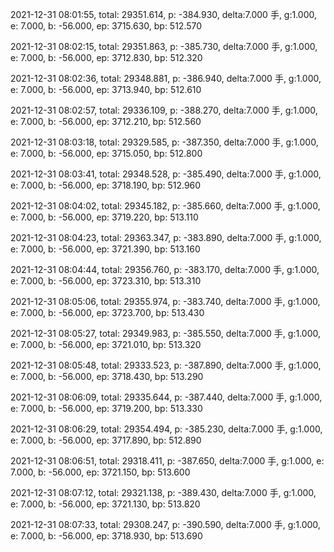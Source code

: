 2021-12-31 08:01:55, total: 29351.614, p: -384.930, delta:7.000 手, g:1.000, e: 7.000, b: -56.000, ep: 3715.630, bp: 512.570

2021-12-31 08:02:15, total: 29351.863, p: -385.730, delta:7.000 手, g:1.000, e: 7.000, b: -56.000, ep: 3712.830, bp: 512.320

2021-12-31 08:02:36, total: 29348.881, p: -386.940, delta:7.000 手, g:1.000, e: 7.000, b: -56.000, ep: 3713.940, bp: 512.610

2021-12-31 08:02:57, total: 29336.109, p: -388.270, delta:7.000 手, g:1.000, e: 7.000, b: -56.000, ep: 3712.210, bp: 512.560

2021-12-31 08:03:18, total: 29329.585, p: -387.350, delta:7.000 手, g:1.000, e: 7.000, b: -56.000, ep: 3715.050, bp: 512.800

2021-12-31 08:03:41, total: 29348.528, p: -385.490, delta:7.000 手, g:1.000, e: 7.000, b: -56.000, ep: 3718.190, bp: 512.960

2021-12-31 08:04:02, total: 29345.182, p: -385.660, delta:7.000 手, g:1.000, e: 7.000, b: -56.000, ep: 3719.220, bp: 513.110

2021-12-31 08:04:23, total: 29363.347, p: -383.890, delta:7.000 手, g:1.000, e: 7.000, b: -56.000, ep: 3721.390, bp: 513.160

2021-12-31 08:04:44, total: 29356.760, p: -383.170, delta:7.000 手, g:1.000, e: 7.000, b: -56.000, ep: 3723.310, bp: 513.310

2021-12-31 08:05:06, total: 29355.974, p: -383.740, delta:7.000 手, g:1.000, e: 7.000, b: -56.000, ep: 3723.700, bp: 513.430

2021-12-31 08:05:27, total: 29349.983, p: -385.550, delta:7.000 手, g:1.000, e: 7.000, b: -56.000, ep: 3721.010, bp: 513.320

2021-12-31 08:05:48, total: 29333.523, p: -387.890, delta:7.000 手, g:1.000, e: 7.000, b: -56.000, ep: 3718.430, bp: 513.290

2021-12-31 08:06:09, total: 29335.644, p: -387.440, delta:7.000 手, g:1.000, e: 7.000, b: -56.000, ep: 3719.200, bp: 513.330

2021-12-31 08:06:29, total: 29354.494, p: -385.230, delta:7.000 手, g:1.000, e: 7.000, b: -56.000, ep: 3717.890, bp: 512.890

2021-12-31 08:06:51, total: 29318.411, p: -387.650, delta:7.000 手, g:1.000, e: 7.000, b: -56.000, ep: 3721.150, bp: 513.600

2021-12-31 08:07:12, total: 29321.138, p: -389.430, delta:7.000 手, g:1.000, e: 7.000, b: -56.000, ep: 3721.130, bp: 513.820

2021-12-31 08:07:33, total: 29308.247, p: -390.590, delta:7.000 手, g:1.000, e: 7.000, b: -56.000, ep: 3718.930, bp: 513.690